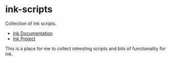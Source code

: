 # ink-scripts
Collection of Ink scripts.

* [Ink Documentation](https://github.com/inkle/ink/blob/master/Documentation/WritingWithInk.md)
* [Ink Project](https://github.com/inkle/ink)


This is a place for me to collect intresting scripts and bits of functionality for Ink.
